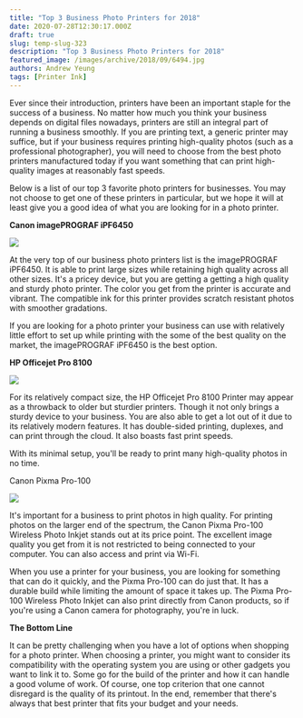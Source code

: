 ```yaml
---
title: "Top 3 Business Photo Printers for 2018"
date: 2020-07-28T12:30:17.000Z
draft: true
slug: temp-slug-323
description: "Top 3 Business Photo Printers for 2018"
featured_image: /images/archive/2018/09/6494.jpg
authors: Andrew Yeung
tags: [Printer Ink]
---
```


Ever since their introduction, printers have been an important staple for the success of a business. No matter how much you think your business depends on digital files nowadays, printers are still an integral part of running a business smoothly. If you are printing text, a generic printer may suffice, but if your business requires printing high-quality photos (such as a professional photographer), you will need to choose from the best photo printers manufactured today if you want something that can print high-quality images at reasonably fast speeds. 

Below is a list of our top 3 favorite photo printers for businesses. You may not choose to get one of these printers in particular, but we hope it will at least give you a good idea of what you are looking for in a photo printer.

**Canon imagePROGRAF iPF6450**

![](/blog/images/archive/2018/09/6494-300x300.jpg)

At the very top of our business photo printers list is the imagePROGRAF iPF6450\. It is able to print large sizes while retaining high quality across all other sizes. It's a pricey device, but you are getting a getting a high quality and sturdy photo printer. The color you get from the printer is accurate and vibrant. The compatible ink for this printer provides scratch resistant photos with smoother gradations.

If you are looking for a photo printer your business can use with relatively little effort to set up while printing with the some of the best quality on the market, the imagePROGRAF iPF6450 is the best option.

**HP Officejet Pro 8100**

![](/blog/images/archive/2018/09/5808-300x300.jpg)

For its relatively compact size, the HP Officejet Pro 8100 Printer may appear as a throwback to older but sturdier printers. Though it not only brings a sturdy device to your business. You are also able to get a lot out of it due to its relatively modern features. It has double-sided printing, duplexes, and can print through the cloud. It also boasts fast print speeds.

With its minimal setup, you'll be ready to print many high-quality photos in no time.

Canon Pixma Pro-100 

![](/blog/images/archive/2018/09/6660-300x300.jpg)

It's important for a business to print photos in high quality. For printing photos on the larger end of the spectrum, the Canon Pixma Pro-100 Wireless Photo Inkjet stands out at its price point. The excellent image quality you get from it is not restricted to being connected to your computer. You can also access and print via Wi-Fi. 

When you use a printer for your business, you are looking for something that can do it quickly, and the Pixma Pro-100 can do just that. It has a durable build while limiting the amount of space it takes up. The Pixma Pro-100 Wireless Photo Inkjet can also print directly from Canon products, so if you're using a Canon camera for photography, you're in luck.

**The Bottom Line**

It can be pretty challenging when you have a lot of options when shopping for a photo printer. When choosing a printer, you might want to consider its compatibility with the operating system you are using or other gadgets you want to link it to. Some go for the build of the printer and how it can handle a good volume of work. Of course, one top criterion that one cannot disregard is the quality of its printout. In the end, remember that there's always that best printer that fits your budget and your needs.